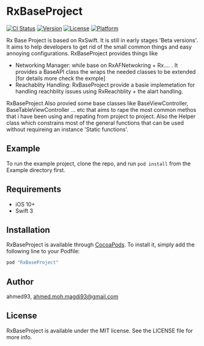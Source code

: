 # RxBaseProject

[![CI Status](http://img.shields.io/travis/ahmed93/RxBaseProject.svg?style=flat)](https://travis-ci.org/ahmed93/RxBaseProject)
[![Version](https://img.shields.io/cocoapods/v/RxBaseProject.svg?style=flat)](http://cocoapods.org/pods/RxBaseProject)
[![License](https://img.shields.io/cocoapods/l/RxBaseProject.svg?style=flat)](http://cocoapods.org/pods/RxBaseProject)
[![Platform](https://img.shields.io/cocoapods/p/RxBaseProject.svg?style=flat)](http://cocoapods.org/pods/RxBaseProject)

Rx Base Project is based on RxSwift. It is still in early stages 'Beta versions'. It aims to help developers to get rid of the small common things and easy annoying configurations. RxBaseProject provides things like
- Networking Manager: while base on RxAFNetwokring + Rx.... . It provides a BaseAPI class the wraps the needed classes to be extended [for details more check the exmple]
- Reachablity Handling: RxBaseProject provide a basie implemetation for handling reachblity issues using RxReachblity + the alart handling.

RxBaseProject Also provied some base classes like BaseViewController, BaseTableViewController ... etc that aims to rape the most common methos that i have been using and repating from project to project. Also the Helper class which constrains most of the general functions that can be used without requireing an instance 'Static functions'.

## Example

To run the example project, clone the repo, and run `pod install` from the Example directory first.

## Requirements

* iOS 10+
* Swift 3

## Installation

RxBaseProject is available through [CocoaPods](http://cocoapods.org). To install
it, simply add the following line to your Podfile:

```ruby
pod "RxBaseProject"
```

## Author

ahmed93, ahmed.moh.magdi93@gmail.com

## License

RxBaseProject is available under the MIT license. See the LICENSE file for more info.
